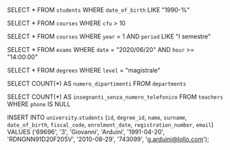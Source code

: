 <!-- selezionare tutti gli studenti nati nel 1990 -->

SELECT \* FROM `students`
WHERE `date_of_birth` LIKE "1990-%"

<!-- selezionare tutti i corsi da più di 10 cfu -->

SELECT \* FROM `courses`
WHERE `cfu` > 10

<!-- selezionare tutti i corsi del primo semestre del primo anno  -->

SELECT \* FROM `courses`
WHERE `year` = 1
AND `period` LIKE "I semestre"

<!-- selezionare esami dopo le 14:00 il giorno 20/06/2020 -->

SELECT \* FROM `exams`
WHERE `date` = "2020/06/20"
AND `hour` >= "14:00:00"

<!-- selezionare tutti i corsi di laurea magistrale -->

SELECT \* FROM `degrees`
WHERE `level` = "magistrale"

<!-- da quanti dipartimenti è composta l'università? -->

SELECT COUNT(\*) AS `numero_dipartimenti` FROM `departments`

<!-- Quanti sono gli insegnanti senza numero di telefono? -->

SELECT COUNT(\*) AS `insegnanti_senza_numero_telefonico`
FROM `teachers`
WHERE `phone` IS NULL

<!-- Inserire nella tabella studenti un nuovo record con i propri dati -->

INSERT INTO `university`.`students` (`id`, `degree_id`, `name`, `surname`, `date_of_birth`, `fiscal_code`, `enrolment_date`, `registration_number`, `email`) VALUES ('69696', '3', 'Giovanni', 'Arduini', '1991-04-20', 'RDNGNN91D20F205V', '2010-08-29', '743099', 'g.arduini@lollo.com');

